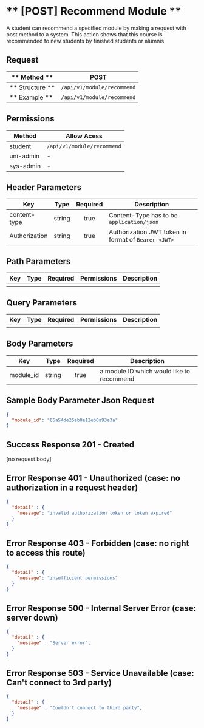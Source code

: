 # ** [POST] Recommend Module **

A student can recommend a specified module by making a request with post method to a system. This action shows that this course is recommended to new students by finished students or alumnis

## Request

| ** Method **     | POST                              |
| ---------------- | ----------------------------------|
| ** Structure **  | `/api/v1/module/recommend`        |
| ** Example **    | `/api/v1/module/recommend`        |

## Permissions

| Method          | Allow Acess                       |
| ----------------| ----------------------------------|
| student         | `/api/v1/module/recommend`        |
| uni-admin       | -                                 |
| sys-admin       | -                                 |

## Header Parameters

| Key                 | Type       | Required  | Description                                         |
| ------------------- | :--------: | :-------: | --------------------------------------------------- |
| content-type        | string     | true      | Content-Type has to be `application/json`           |
| Authorization       | string     | true      | Authorization JWT token in format of `Bearer <JWT>` |

## Path Parameters

| Key       | Type      | Required     | Permissions  | Description                     |
| --------- | :-------: | :----------: | :----------: | ------------------------------- |
|           |           |              |              |                                 |

## Query Parameters

| Key       | Type      | Required     | Permissions  | Description                     |
| --------- | :-------: | :----------: | :----------: | ------------------------------- |
|           |           |              |              |                                 |

## Body Parameters

| Key          | Type         | Required     | Description                               |
| ------------ | :----------: | :----------: | ----------------------------------------- |
| module_id    | string       | true         | a module ID which would like to recommend |


## Sample Body Parameter Json Request
```json
{
  "module_id": "65a54de25eb0e12eb0a93e3a"
}
```

## Success Response 201 - Created
  [no request body]

## Error Response 401 - Unauthorized (case: no authorization in a request header)
```json
{
  "detail" : {
    "message": "invalid authorization token or token expired"
  }
}
```

## Error Response 403 - Forbidden (case: no right to access this route)
```json
{
  "detail" : {
    "message": "insufficient permissions"
  }
}
```


## Error Response 500 - Internal Server Error (case: server down)
```json
{
  "detail" : {
    "message" : "Server error",
  }
}
```

## Error Response 503 - Service Unavailable (case: Can't connect to 3rd party)
```json
{
  "detail" : {
    "message" : "Couldn't connect to third party",
  }
}
```
